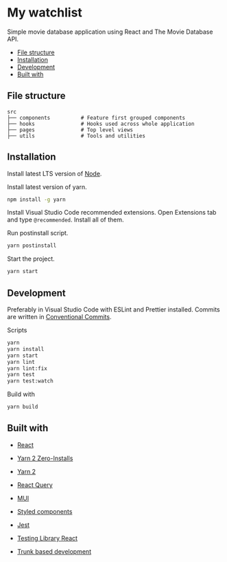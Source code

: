 # My watchlist

Simple movie database application using React and The Movie Database API.

-   [File structure](#file-structure)
-   [Installation](#installation)
-   [Development](#development)
-   [Built with](#built-with)

## File structure

```text
src
├── components          # Feature first grouped components
├── hooks               # Hooks used across whole application
├── pages               # Top level views
├── utils               # Tools and utilities
```

## Installation

Install latest LTS version of [Node](https://nodejs.org/en/).

Install latest version of yarn.

```bash
npm install -g yarn
```

Install Visual Studio Code recommended extensions. Open Extensions tab and type `@recommended`. Install all of them.

Run postinstall script.

```bash
yarn postinstall
```

Start the project.

```bash
yarn start
```

## Development

Preferably in Visual Studio Code with ESLint and Prettier installed. Commits are written in [Conventional Commits](https://www.conventionalcommits.org/).

Scripts

```bash
yarn
yarn install
yarn start
yarn lint
yarn lint:fix
yarn test
yarn test:watch
```

Build with

```bash
yarn build
```

## Built with

-   [React](https://reactjs.org/)

-   [Yarn 2 Zero-Installs](https://yarnpkg.com/features/zero-installs)

-   [Yarn 2](https://yarnpkg.com/)

-   [React Query](https://react-query.tanstack.com/)

-   [MUI](https://mui.com/)

-   [Styled components](https://styled-components.com/)

-   [Jest](https://jestjs.io/)

-   [Testing Library React](https://testing-library.com/)

-   [Trunk based development](https://trunkbaseddevelopment.com/)
